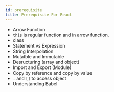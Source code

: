 ```yaml
---
id: prerequisite
title: Prerequisite For React
---
```


- Arrow Function
- `this` is regular function and in arrow function.
- class
- Statement vs Expression
- String Interpolation
- Mutatble and Immutable
- Desructuring (array and object)
- Import and Export (Module)
- Copy by reference and copy by value
- `.` and `[]` to access object
- Understanding Babel
